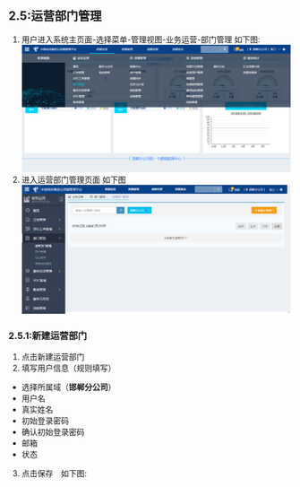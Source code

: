 ## 2.5:运营部门管理

1. 用户进入系统主页面-选择菜单-管理视图-业务运营-部门管理 如下图:
![](/assets/2.5.1.png)
2. 进入运营部门管理页面 如下图
![](/assets/2.5.2.png)

### 2.5.1:新建运营部门

1. 点击新建运营部门
2. 填写用户信息（规则填写）
 - 选择所属域（**邯郸分公司**）
 - 用户名
 - 真实姓名
 - 初始登录密码
 - 确认初始登录密码
 - 邮箱
 - 状态
3. 点击保存&emsp;如下图:

